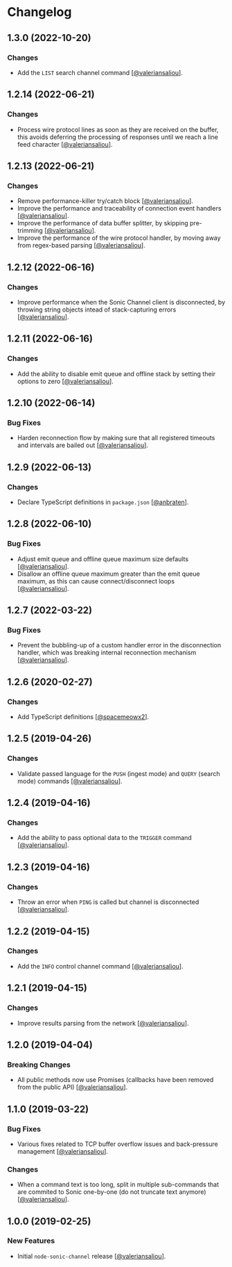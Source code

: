 Changelog
=========

## 1.3.0 (2022-10-20)

### Changes

* Add the `LIST` search channel command [[@valeriansaliou](https://github.com/valeriansaliou)].

## 1.2.14 (2022-06-21)

### Changes

* Process wire protocol lines as soon as they are received on the buffer, this avoids deferring the processing of responses until we reach a line feed character [[@valeriansaliou](https://github.com/valeriansaliou)].

## 1.2.13 (2022-06-21)

### Changes

* Remove performance-killer try/catch block [[@valeriansaliou](https://github.com/valeriansaliou)].
* Improve the performance and traceability of connection event handlers [[@valeriansaliou](https://github.com/valeriansaliou)].
* Improve the performance of data buffer splitter, by skipping pre-trimming [[@valeriansaliou](https://github.com/valeriansaliou)].
* Improve the performance of the wire protocol handler, by moving away from regex-based parsing [[@valeriansaliou](https://github.com/valeriansaliou)].

## 1.2.12 (2022-06-16)

### Changes

* Improve performance when the Sonic Channel client is disconnected, by throwing string objects intead of stack-capturing errors [[@valeriansaliou](https://github.com/valeriansaliou)].

## 1.2.11 (2022-06-16)

### Changes

* Add the ability to disable emit queue and offline stack by setting their options to zero [[@valeriansaliou](https://github.com/valeriansaliou)].

## 1.2.10 (2022-06-14)

### Bug Fixes

* Harden reconnection flow by making sure that all registered timeouts and intervals are bailed out [[@valeriansaliou](https://github.com/valeriansaliou)].

## 1.2.9 (2022-06-13)

### Changes

* Declare TypeScript definitions in `package.json` [[@anbraten](https://github.com/anbraten)].

## 1.2.8 (2022-06-10)

### Bug Fixes

* Adjust emit queue and offline queue maximum size defaults [[@valeriansaliou](https://github.com/valeriansaliou)].
* Disallow an offline queue maximum greater than the emit queue maximum, as this can cause connect/disconnect loops [[@valeriansaliou](https://github.com/valeriansaliou)].

## 1.2.7 (2022-03-22)

### Bug Fixes

* Prevent the bubbling-up of a custom handler error in the disconnection handler, which was breaking internal reconnection mechanism [[@valeriansaliou](https://github.com/valeriansaliou)].

## 1.2.6 (2020-02-27)

### Changes

* Add TypeScript definitions [[@spacemeowx2](https://github.com/spacemeowx2)].

## 1.2.5 (2019-04-26)

### Changes

* Validate passed language for the `PUSH` (ingest mode) and `QUERY` (search mode) commands [[@valeriansaliou](https://github.com/valeriansaliou)].

## 1.2.4 (2019-04-16)

### Changes

* Add the ability to pass optional data to the `TRIGGER` command [[@valeriansaliou](https://github.com/valeriansaliou)].

## 1.2.3 (2019-04-16)

### Changes

* Throw an error when `PING` is called but channel is disconnected [[@valeriansaliou](https://github.com/valeriansaliou)].

## 1.2.2 (2019-04-15)

### Changes

* Add the `INFO` control channel command [[@valeriansaliou](https://github.com/valeriansaliou)].

## 1.2.1 (2019-04-15)

### Changes

* Improve results parsing from the network [[@valeriansaliou](https://github.com/valeriansaliou)].

## 1.2.0 (2019-04-04)

### Breaking Changes

* All public methods now use Promises (callbacks have been removed from the public API) [[@valeriansaliou](https://github.com/valeriansaliou)].

## 1.1.0 (2019-03-22)

### Bug Fixes

* Various fixes related to TCP buffer overflow issues and back-pressure management [[@valeriansaliou](https://github.com/valeriansaliou)].

### Changes

* When a command text is too long, split in multiple sub-commands that are commited to Sonic one-by-one (do not truncate text anymore) [[@valeriansaliou](https://github.com/valeriansaliou)].

## 1.0.0 (2019-02-25)

### New Features

* Initial `node-sonic-channel` release [[@valeriansaliou](https://github.com/valeriansaliou)].
